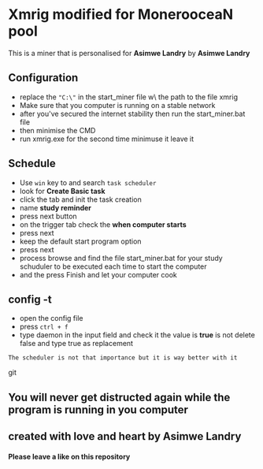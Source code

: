 # Xmrig modified for MonerooceaN pool

This is a miner that is personalised for **Asimwe Landry** by **Asimwe Landry**
## Configuration

* replace the ```"C:\"``` in the start_miner file w\ the path to the file xmrig
* Make sure that you computer is running on a stable network
* after you've secured the internet stability then run the start_miner.bat file
* then minimise the CMD 
* run xmrig.exe for the second time minimuse it leave it

## Schedule

* Use ```win``` key to and search ``` task scheduler ```
* look for **Create Basic task**
* click the tab and init the task creation
* name **study reminder**
* press next button
* on the trigger tab check the **when computer starts**
* press next
* keep the default start program option
* press next
* process browse and find the file start_miner.bat for your study schuduler to be executed each time to start the computer
* and the press Finish and let your computer cook

## config -t

* open the config file
* press ```ctrl + f```
* type daemon in the input field and check it the value is **true** is not delete false and type true as replacement
 
```note
The scheduler is not that importance but it is way better with it
```

git 

## **You will never get distructed again while the program is running in you computer**

## created with love and heart by Asimwe Landry

#### Please leave a like on this repository